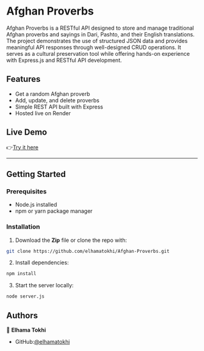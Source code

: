 # Afghan Proverbs

Afghan Proverbs is a RESTful API designed to store and manage traditional Afghan proverbs and sayings in Dari, Pashto, and their English translations. The project demonstrates the use of structured JSON data and provides meaningful API responses through well-designed CRUD operations. It serves as a cultural preservation tool while offering hands-on experience with Express.js and RESTful API development.

## Features

- Get a random Afghan proverb
- Add, update, and delete proverbs
- Simple REST API built with Express
- Hosted live on Render

## Live Demo

👉[Try it here]()

---

## Getting Started

### Prerequisites

- Node.js installed
- npm or yarn package manager

### Installation

1. Download the **Zip** file or clone the repo with:

```bash
git clone https://github.com/elhamatokhi/Afghan-Proverbs.git
```

2. Install dependencies:

```bash
npm install
```

3. Start the server locally:

```bash
node server.js
```

## Authors

👤 **Elhama Tokhi**

- GitHub:[@elhamatokhi](https://github.com/elhamatokhi)
